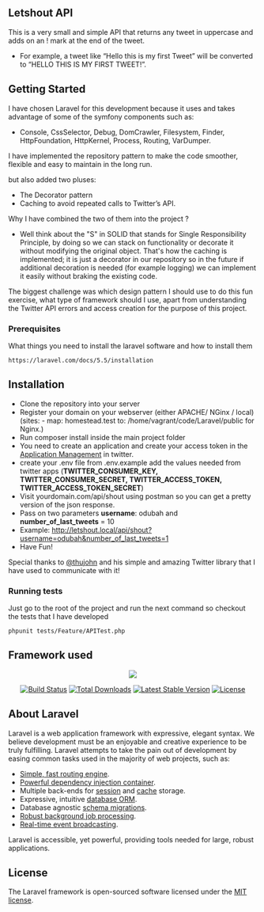 ## Letshout API

This is a very small and simple API that returns any tweet in uppercase and adds on an ! mark at the end of the tweet. 
 - For example, a tweet like “Hello this is my first Tweet” will be converted to “HELLO THIS IS MY FIRST TWEET!”.
 
## Getting Started

I have chosen Laravel for this development because it uses and takes advantage of some of the symfony components such as:

- Console, CssSelector, Debug, DomCrawler, Filesystem, Finder, HttpFoundation, HttpKernel, Process, Routing, VarDumper.

I have implemented the repository pattern to make the code smoother, flexible and easy to maintain in the long run.

but also added two pluses:

- The Decorator pattern
- Caching to avoid repeated calls to Twitter’s API. 

Why I have combined the two of them into the project ?
 - Well think about the "S" in SOLID that stands for Single Responsibility Principle,
by doing so we can stack on functionality or decorate it without modifying the original object. That's how the caching is implemented; it is just a
decorator in our repository so in the future if additional decoration is needed (for example logging) we can implement it easily without braking the existing code.

The biggest challenge was which design pattern I should use to do this fun exercise, what type of framework should I use, apart from understanding the Twitter API errors
and access creation for the purpose of this project.

### Prerequisites

What things you need to install the laravel software and how to install them

```
https://laravel.com/docs/5.5/installation
```

## Installation

 * Clone the repository into your server
 * Register your domain on your webserver (either APACHE/ NGinx / local) (sites:
                                               - map: homestead.test
                                                 to: /home/vagrant/code/Laravel/public for Nginx.)
 * Run composer install inside the main project folder                                              
 * You need to create an application and create your access token in the [Application Management](https://apps.twitter.com/) in twitter. 
 * create your .env file from .env.example add the values needed from twitter apps (**TWITTER_CONSUMER_KEY, TWITTER_CONSUMER_SECRET, TWITTER_ACCESS_TOKEN, TWITTER_ACCESS_TOKEN_SECRET**) 
  * Visit yourdomain.com/api/shout using postman so you can get a pretty version of the json response.
 * Pass on two parameters **username**: odubah and **number_of_last_tweets** = 10
 * Example: http://letshout.local/api/shout?username=odubah&number_of_last_tweets=1
 * Have Fun! 
 
 Special thanks to <a href="https://github.com/thujohn/twitter">@thujohn</a> and his simple and amazing Twitter library that I have used to communicate with it!

### Running tests

Just go to the root of the project and run the next command so checkout the tests that I have developed
```
phpunit tests/Feature/APITest.php
```

## Framework used
 
<p align="center"><img src="https://laravel.com/assets/img/components/logo-laravel.svg"></p>

<p align="center">
<a href="https://travis-ci.org/laravel/framework"><img src="https://travis-ci.org/laravel/framework.svg" alt="Build Status"></a>
<a href="https://packagist.org/packages/laravel/framework"><img src="https://poser.pugx.org/laravel/framework/d/total.svg" alt="Total Downloads"></a>
<a href="https://packagist.org/packages/laravel/framework"><img src="https://poser.pugx.org/laravel/framework/v/stable.svg" alt="Latest Stable Version"></a>
<a href="https://packagist.org/packages/laravel/framework"><img src="https://poser.pugx.org/laravel/framework/license.svg" alt="License"></a>
</p>


## About Laravel

Laravel is a web application framework with expressive, elegant syntax. We believe development must be an enjoyable and creative experience to be truly fulfilling. Laravel attempts to take the pain out of development by easing common tasks used in the majority of web projects, such as:

- [Simple, fast routing engine](https://laravel.com/docs/routing).
- [Powerful dependency injection container](https://laravel.com/docs/container).
- Multiple back-ends for [session](https://laravel.com/docs/session) and [cache](https://laravel.com/docs/cache) storage.
- Expressive, intuitive [database ORM](https://laravel.com/docs/eloquent).
- Database agnostic [schema migrations](https://laravel.com/docs/migrations).
- [Robust background job processing](https://laravel.com/docs/queues).
- [Real-time event broadcasting](https://laravel.com/docs/broadcasting).

Laravel is accessible, yet powerful, providing tools needed for large, robust applications.

## License

The Laravel framework is open-sourced software licensed under the [MIT license](http://opensource.org/licenses/MIT).
